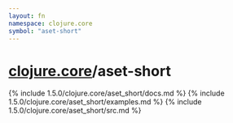 ```yaml
---
layout: fn
namespace: clojure.core
symbol: "aset-short"
---
```


# [clojure.core](../)/aset-short

{% include 1.5.0/clojure.core/aset_short/docs.md %}
{% include 1.5.0/clojure.core/aset_short/examples.md %}
{% include 1.5.0/clojure.core/aset_short/src.md %}

